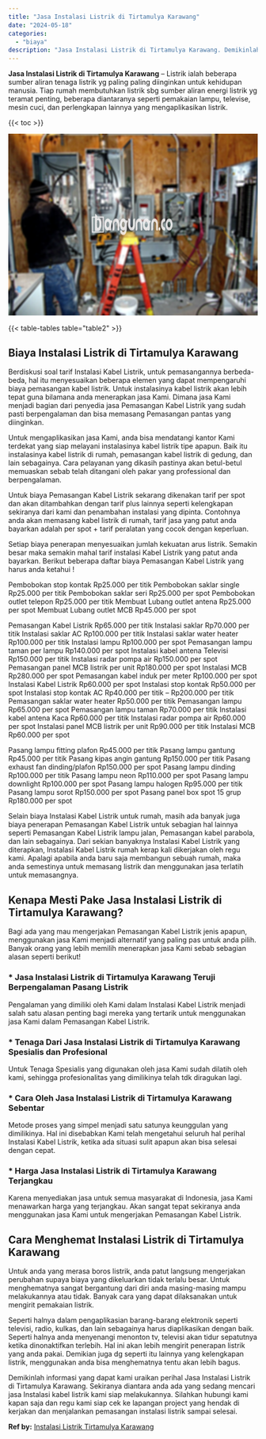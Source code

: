 ```yaml
---
title: "Jasa Instalasi Listrik di Tirtamulya Karawang"
date: "2024-05-18"
categories: 
  - "biaya"
description: "Jasa Instalasi Listrik di Tirtamulya Karawang. Demikinlah informasi yang dapat kami uraikan perihal Jasa Instalasi Listrik di Tirtamulya Karawang. Sekiranya..."
---
```


**Jasa Instalasi Listrik di Tirtamulya Karawang** – Listrik ialah beberapa sumber aliran tenaga listrik yg paling paling diinginkan untuk kehidupan manusia. Tiap rumah membutuhkan listrik sbg sumber aliran energi listrik yg teramat penting, beberapa diantaranya seperti pemakaian lampu, televise, mesin cuci, dan perlengkapan lainnya yang mengaplikasikan listrik.

{{< toc >}}

![Jasa Instalasi Listrik di Tirtamulya Karawang](/images/instalasi-listrik-murah04.png)

{{< table-tables table="table2" >}}

## Biaya Instalasi Listrik di Tirtamulya Karawang

Berdiskusi soal tarif Instalasi Kabel Listrik, untuk pemasangannya berbeda-beda, hal itu menyesuaikan beberapa elemen yang dapat mempengaruhi biaya pemasangan kabel listrik. Untuk instalasinya kabel listrik akan lebih tepat guna bilamana anda menerapkan jasa Kami. Dimana jasa Kami menjadi bagian dari penyedia jasa Pemasangan Kabel Listrik yang sudah pasti berpengalaman dan bisa memasang Pemasangan pantas yang diinginkan.

Untuk mengaplikasikan jasa Kami, anda bisa mendatangi kantor Kami terdekat yang siap melayani instalasinya kabel listrik tipe apapun. Baik itu instalasinya kabel listrik di rumah, pemasangan kabel listrik di gedung, dan lain sebagainya. Cara pelayanan yang dikasih pastinya akan betul-betul memuaskan sebab telah ditangani oleh pakar yang professional dan berpengalaman.

Untuk biaya Pemasangan Kabel Listrik sekarang dikenakan tarif per spot dan akan ditambahkan dengan tarif plus lainnya seperti kelengkapan sekiranya dari kami dan penambahan instalasi yang dipinta. Contohnya anda akan memasang kabel listrik di rumah, tarif jasa yang patut anda bayarkan adalah per spot + tarif peralatan yang cocok dengan keperluan.

Setiap biaya penerapan menyesuaikan jumlah kekuatan arus listrik. Semakin besar maka semakin mahal tarif instalasi Kabel Listrik yang patut anda bayarkan. Berikut beberapa daftar biaya Pemasangan Kabel Listrik yang harus anda ketahui !

Pembobokan stop kontak Rp25.000 per titik Pembobokan saklar single Rp25.000 per titik Pembobokan saklar seri Rp25.000 per spot Pembobokan outlet telepon Rp25.000 per titik Membuat Lubang outlet antena Rp25.000 per spot Membuat Lubang outlet MCB Rp45.000 per spot

Pemasangan Kabel Listrik Rp65.000 per titik Instalasi saklar Rp70.000 per titik Instalasi saklar AC Rp100.000 per titik Instalasi saklar water heater Rp100.000 per titik Instalasi lampu Rp100.000 per spot Pemasangan lampu taman per lampu Rp140.000 per spot Instalasi kabel antena Televisi Rp150.000 per titik Instalasi radar pompa air Rp150.000 per spot Pemasangan panel MCB listrik per unit Rp180.000 per spot Instalasi MCB Rp280.000 per spot Pemasangan kabel induk per meter Rp100.000 per spot Instalasi Kabel Listrik Rp60.000 per spot Instalasi stop kontak Rp50.000 per spot Instalasi stop kontak AC Rp40.000 per titik – Rp200.000 per titik Pemasangan saklar water heater Rp50.000 per titik Pemasangan lampu Rp65.000 per spot Pemasangan lampu taman Rp70.000 per titik Instalasi kabel antena Kaca Rp60.000 per titik Instalasi radar pompa air Rp60.000 per spot Instalasi panel MCB listrik per unit Rp90.000 per titik Instalasi MCB Rp60.000 per spot

Pasang lampu fitting plafon Rp45.000 per titik Pasang lampu gantung Rp45.000 per titik Pasang kipas angin gantung Rp150.000 per titik Pasang exhaust fan dinding/plafon Rp150.000 per spot Pasang lampu dinding Rp100.000 per titik Pasang lampu neon Rp110.000 per spot Pasang lampu downlight Rp100.000 per spot Pasang lampu halogen Rp95.000 per titik Pasang lampu sorot Rp150.000 per spot Pasang panel box spot 15 grup Rp180.000 per spot

Selain biaya Instalasi Kabel Listrik untuk rumah, masih ada banyak juga biaya penerapan Pemasangan Kabel Listrik untuk sebagian hal lainnya seperti Pemasangan Kabel Listrik lampu jalan, Pemasangan kabel parabola, dan lain sebagainya. Dari sekian banyaknya Instalasi Kabel Listrik yang diterapkan, Instalasi Kabel Listrik rumah kerap kali dikerjakan oleh regu kami. Apalagi apabila anda baru saja membangun sebuah rumah, maka anda semestinya untuk memasang listrik dan menggunakan jasa terlatih untuk memasangnya.

## Kenapa Mesti Pake Jasa Instalasi Listrik di Tirtamulya Karawang?

Bagi ada yang mau mengerjakan Pemasangan Kabel Listrik jenis apapun, menggunakan jasa Kami menjadi alternatif yang paling pas untuk anda pilih. Banyak orang yang lebih memilih menerapkan jasa Kami sebab sebagian alasan seperti berikut!

### \* Jasa Instalasi Listrik di Tirtamulya Karawang Teruji Berpengalaman Pasang Listrik

Pengalaman yang dimiliki oleh Kami dalam Instalasi Kabel Listrik menjadi salah satu alasan penting bagi mereka yang tertarik untuk menggunakan jasa Kami dalam Pemasangan Kabel Listrik.

### \* Tenaga Dari Jasa Instalasi Listrik di Tirtamulya Karawang Spesialis dan Profesional

Untuk Tenaga Spesialis yang digunakan oleh jasa Kami sudah dilatih oleh kami, sehingga profesionalitas yang dimilikinya telah tdk diragukan lagi.

### \* Cara Oleh Jasa Instalasi Listrik di Tirtamulya Karawang Sebentar

Metode proses yang simpel menjadi satu satunya keunggulan yang dimilikinya. Hal ini disebabkan Kami telah mengetahui seluruh hal perihal Instalasi Kabel Listrik, ketika ada situasi sulit apapun akan bisa selesai dengan cepat.

### \* Harga Jasa Instalasi Listrik di Tirtamulya Karawang Terjangkau

Karena menyediakan jasa untuk semua masyarakat di Indonesia, jasa Kami menawarkan harga yang terjangkau. Akan sangat tepat sekiranya anda menggunakan jasa Kami untuk mengerjakan Pemasangan Kabel Listrik.

## Cara Menghemat Instalasi Listrik di Tirtamulya Karawang


Untuk anda yang merasa boros listrik, anda patut langsung mengerjakan perubahan supaya biaya yang dikeluarkan tidak terlalu besar. Untuk menghematnya sangat bergantung dari diri anda masing-masing mampu melakukannya atau tidak. Banyak cara yang dapat dilaksanakan untuk mengirit pemakaian listrik.

Seperti halnya dalam pengaplikasian barang-barang elektronik seperti televisi, radio, kulkas, dan lain sebagainya harus diaplikasikan dengan baik. Seperti halnya anda menyenangi menonton tv, televisi akan tidur sepatutnya ketika dinonaktifkan terlebih. Hal ini akan lebih mengirit penerapan listrik yang anda pakai. Demikian juga dg seperti itu lainnya yang kelengkapan listrik, menggunakan anda bisa menghematnya tentu akan lebih bagus.

Demikinlah informasi yang dapat kami uraikan perihal Jasa Instalasi Listrik di Tirtamulya Karawang. Sekiranya diantara anda ada yang sedang mencari jasa Instalasi kabel listrik kami siap melakukannya. Silahkan hubungi kami kapan saja dan regu kami siap cek ke lapangan project yang hendak di kerjakan dan menjalankan pemasangan instalasi listrik sampai selesai.

**Ref by:** [Instalasi Listrik Tirtamulya Karawang](https://id.wikipedia.org/wiki/Instalasi)
